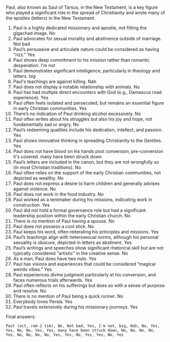 Paul, also known as Saul of Tarsus, in the New Testament, is a key figure who played a significant role in the spread of Christianity and wrote many of the epistles (letters) in the New Testament.

1. Paul is a highly dedicated missionary and apostle, not fitting the gigachad image. No
2. Paul advocates for sexual morality and abstinence outside of marriage. Not bad
3. Paul’s persuasive and articulate nature could be considered as having "rizz." Yes
4. Paul shows deep commitment to his mission rather than romantic desperation. I'm not
5. Paul demonstrates significant intelligence, particularly in theology and letters. big
6. Paul's teachings are against killing. Nah
7. Paul does not display a notable relationship with animals. No
8. Paul has had multiple direct encounters with God (e.g., Damascus road experience). Yes
9. Paul often feels isolated and persecuted, but remains an essential figure in early Christian communities. Yes
10. There’s no indication of Paul drinking alcohol excessively. No
11. Paul often writes about his struggles but also his joy and hope, not fundamentally sad or angry. No
12. Paul’s redeeming qualities include his dedication, intellect, and passion. Yes
13. Paul shows innovative thinking in spreading Christianity to the Gentiles. Yes
14. Paul does not have blood on his hands post conversion, pre-conversion it's covered. many have been struck down
15. Paul’s letters are included in the canon, but they are not wrongfully so (in most Christian traditions). No
16. Paul often relies on the support of the early Christian communities, not depicted as wealthy. No
17. Paul does not express a desire to harm children and generally advises against violence. No
18. Paul does not work in the food industry. No
19. Paul worked as a tentmaker during his missions, indicating work in construction. Yes
20. Paul did not hold a formal governance role but had a significant leadership position within the early Christian church. No
21. There is no mention of Paul having a spouse. No
22. Paul does not possess a cool stick. No
23. Paul keeps his word, often reiterating his principles and missions. Yes
24. Paul’s teachings align with heterosexual norms, although his personal sexuality is obscure, depicted in letters as abstinent. Yes
25. Paul’s writings and speeches show significant rhetorical skill but are not typically considered "artistic" in the creative sense. No
26. As a man, Paul does have two nuts. Yes
27. Paul has visions and experiences that could be considered “magical weirdo vibes.” Yes
28. Paul experiences divine judgment particularly at his conversion, and faces numerous trials afterwards. Yes
29. Paul often reflects on his sufferings but does so with a sense of purpose and resolve. No
30. There is no mention of Paul being a quick runner. No
31. Everybody loves Persia. Yes
32. Paul travels extensively during his missionary journeys. Yes

Final answers:

```Paul (act, rom-2 tim), No, Not bad, Yes, I'm not, big, Nah, No, Yes, Yes, No, No, Yes, Yes, many have been struck down, No, No, No, No, Yes, No, No, No, No, Yes, Yes, No, Yes, Yes, No, Yes```
